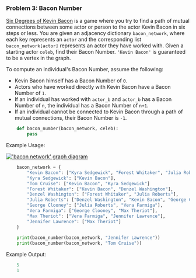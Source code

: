 ### Problem 3: Bacon Number

[Six Degrees of Kevin Bacon](https://en.wikipedia.org/wiki/Six_Degrees_of_Kevin_Bacon) is a game where you try to find a path of mutual connections between some actor or person to the actor Kevin Bacon in six steps or less. You are given an adjacency dictionary `bacon_network`, where each key represents an `actor` and the corresponding list `bacon_network[actor]` represents an actor they have worked with. Given a starting actor `celeb`, find their Bacon Number. `'Kevin Bacon'` is guaranteed to be a vertex in the graph.

To compute an individual's Bacon Number, assume the following:

*   Kevin Bacon himself has a Bacon Number of `0`.
*   Actors who have worked directly with Kevin Bacon have a Bacon Number of `1`.
*   If an individual has worked with `actor_b` and `actor_b` has a Bacon Number of `n`, the individual has a Bacon Number of `n+1`.
*   If an individual cannot be connected to Kevin Bacon through a path of mutual connections, their Bacon Number is `-1`.
```python
    def bacon_number(bacon_network, celeb):
        pass
```   

Example Usage:

[!['bacon network' graph diagram](https://courses.codepath.org/course_images/tip102/unit10_session2/bacon_number.png "'bacon network' graph diagram")](https://courses.codepath.org/course_images/tip102/unit10_session2/bacon_number.png)

```python
    bacon_network = {
        "Kevin Bacon": ["Kyra Sedgewick", "Forest Whitaker", "Julia Roberts", "Tom Cruise"],
        "Kyra Sedgewick": ["Kevin Bacon"],
        "Tom Cruise": ["Kevin Bacon", "Kyra Sedgewick"]
        "Forest Whitaker": ["Kevin Bacon", "Denzel Washington"],
        "Denzel Washington": ["Forest Whitaker", "Julia Roberts"],
        "Julia Roberts": ["Denzel Washington", "Kevin Bacon", "George Clooney"],
        "George Clooney": ["Julia Roberts", "Vera Farmiga"],
        "Vera Farmiga": ["George Clooney", "Max Theriot"],
        "Max Theriot": ["Vera Farmiga", "Jennifer Lawrence"],
        "Jennifer Lawrence": ["Max Theriot"]
    }
    
    print(bacon_number(bacon_network, "Jennifer Lawrence"))
    print(bacon_number(bacon_network, "Tom Cruise"))
```

Example Output:
```python
    5
    1
```